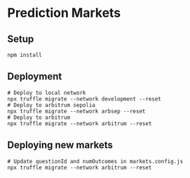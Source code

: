 # Prediction Markets


## Setup
```
npm install
```

## Deployment
```shell
# Deploy to local network
npx truffle migrate --network development --reset
# Deploy to arbitrum sepolia
npx truffle migrate --network arbsep --reset
# Deploy to arbitrum
npx truffle migrate --network arbitrum --reset
```

## Deploying new markets
```shell
# Update questionId and numOutcomes in markets.config.js
npx truffle migrate --network arbitrum --reset
```
